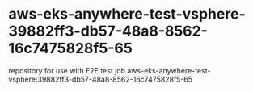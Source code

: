 # aws-eks-anywhere-test-vsphere-39882ff3-db57-48a8-8562-16c7475828f5-65
repository for use with E2E test job aws-eks-anywhere-test-vsphere:39882ff3-db57-48a8-8562-16c7475828f5-65
